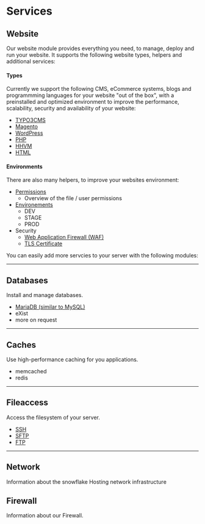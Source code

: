 # Services


## Website

Our website module provides everything you need, to manage, deploy and run your website.
It supports the following website types, helpers and additional services:

#### Types

Currently we support the following CMS, eCommerce systems, blogs and programmming languages for your website "out of the box",
with a preinstalled and optimized environment to improve the performance, scalability, security and availability of your website:

* [TYPO3CMS](websites/index.md#typo3cms)
* [Magento](websites/index.md#magento)
* [WordPress](websites/index.md#wordpress)
* [PHP](websites/index.md#php)
* [HHVM](websites/index.md#hhvm)
* [HTML](websites/index.md#html)


#### Environments

There are also many helpers, to improve your websites environment:

* [Permissions](websites/index.md#Permissions)
    * Overview of the file / user permissions
* [Environements](websites/index.md#Environments)
    * DEV
    * STAGE
    * PROD
* Security
    * [Web Application Firewall (WAF)](websites/index.md#Naxsi)
    * [TLS Certificate](websiteOverview)

You can easily add more servcies to your server with the following modules:

---

## Databases

Install and manage databases.

* [MariaDB (similar to MySQL)](databases/index.md#mysql-mariadb)
* eXist
* more on request

---

## Caches

Use high-performance caching for you applications.

* memcached
* redis


---

## Fileaccess

Access the filesystem of your server.

* [SSH](/server/access/index.md#SSH)
* [SFTP](/server/access/index.md#SFTP)
* [FTP](ftp/index.md)

---

## Network

Information about the snowflake Hosting network infrastructure

## Firewall

Information about our Firewall.


